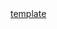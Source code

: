 



<a href="https://raw.githubusercontent.com/andyliza/AWS-security-workshop-200-EN/master/CloudFormation/securityworkshop.template" download>
template
</a>
